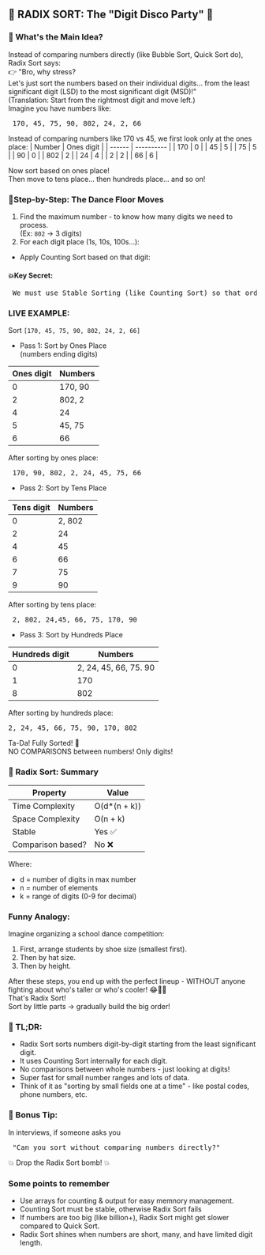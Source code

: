 ## 🎡 RADIX SORT: The "Digit Disco Party" 🕺
### 🧠 What's the Main Idea?
Instead of comparing numbers directly (like Bubble Sort, Quick Sort do), Radix Sort says:<br>
👉 "Bro, why stress?<br>
Let's just sort the numbers based on their individual digits... from the least significant digit (LSD) to the most significant digit (MSD)!"<br>
(Translation: Start from the rightmost digit and move left.) <br>
Imagine you have numbers like:
<pre> 170, 45, 75, 90, 802, 24, 2, 66 </pre>
Instead of comparing numbers like 170 vs 45, we first look only at the ones place:
| Number | Ones digit |
| ------ | ---------- |
| 170 | 0 |
| 45 | 5 |
| 75 | 5 |
| 90 | 0 |
| 802 | 2 |
| 24 | 4 |
| 2 | 2 |
| 66 | 6 |

Now sort based on ones place!<br>
Then move to tens place... then hundreds place... and so on!

### 🎉Step-by-Step: The Dance Floor Moves
1. Find the maximum number - to know how many digits we need to process.<br>
(Ex: `802` -> 3 digits)
2. For each digit place (1s, 10s, 100s...):
- Apply Counting Sort based on that digit:

#### 💥Key Secret:
<pre> We must use Stable Sorting (like Counting Sort) so that order of equal digits stays same when moving to next digit!</pre>

### LIVE EXAMPLE:
Sort `[170, 45, 75, 90, 802, 24, 2, 66]`
- Pass 1: Sort by Ones Place<br>
(numbers ending digits)<br>

| Ones digit | Numbers |
| ---------- | ------- |
| 0 | 170, 90 |
| 2 | 802, 2 |
| 4 | 24 |
| 5 | 45, 75 |
| 6 | 66 |

After sorting by ones place:
<pre> 170, 90, 802, 2, 24, 45, 75, 66</pre>

- Pass 2: Sort by Tens Place

| Tens digit | Numbers |
| ---------- | ------- |
| 0 | 2, 802 |
| 2 | 24 |
| 4 | 45 |
| 6 | 66 |
| 7 | 75 |
| 9 | 90 |

After sorting by tens place:
<pre> 2, 802, 24,45, 66, 75, 170, 90</pre>

- Pass 3: Sort by Hundreds Place

| Hundreds digit | Numbers |
| -------------- | ------- |
| 0 | 2, 24, 45, 66, 75. 90 |
| 1 | 170 |
| 8 | 802 |

After sorting by hundreds place:
<pre>2, 24, 45, 66, 75, 90, 170, 802</pre>
Ta-Da! Fully Sorted! 🎉<br>
NO COMPARISONS between numbers! Only digits!

### 🚀 Radix Sort: Summary

| Property | Value |
| -------- | ----- |
| Time Complexity | O(d*(n + k)) |
| Space Complexity | O(n + k) |
| Stable | Yes ✅ |
| Comparison based? | No ❌ |

Where:
- d = number of digits in max number
- n = number of elements
- k = range of digits (0-9 for decimal)

### Funny Analogy:
Imagine organizing a school dance competition:
1. First, arrange students by shoe size (smallest first).
2. Then by hat size.
3. Then by height.

After these steps, you end up with the perfect lineup - WITHOUT anyone fighting about who's taller or who's cooler! 😂🎩👟<br>
That's Radix Sort!<br>
Sort by little parts -> gradually build the big order!

### 📜 TL;DR:
- Radix Sort sorts numbers digit-by-digit starting from the least significant digit.
- It uses Counting Sort internally for each digit.
- No comparisons between whole numbers - just looking at digits!
- Super fast for small number ranges and lots of data.
- Think of it as "sorting by small fields one at a time" - like postal codes, phone numbers, etc.

### 📢 Bonus Tip:
In interviews, if someone asks you
<pre> "Can you sort without comparing numbers directly?" </pre>
💥 Drop the Radix Sort bomb! 💥

### Some points to remember
- Use arrays for counting & output for easy memnory management.
- Counting Sort must be stable, otherwise Radix Sort fails
- If numbers are too big (like billion+), Radix Sort might get slower compared to Quick Sort.
- Radix Sort shines when numbers are short, many, and have limited digit length.